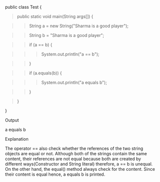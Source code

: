 public class Test {

> public static void main(String args\[\]) {

> > String a = new String(\"Sharma is a good player\");

> > String b = \"Sharma is a good player\";

> > if (a == b) {

> > > System.out.println(\"a == b\");

> > }

> > if (a.equals(b)) {

> > > System.out.println(\"a equals b\");

> > }

> }

}

Output

a equals b

Explanation

The operator == also check whether the references of the two string
objects are equal or not. Although both of the strings contain the same
content, their references are not equal because both are created by
different ways(Constructor and String literal) therefore, a == b is
unequal. On the other hand, the equal() method always check for the
content. Since their content is equal hence, a equals b is printed.
